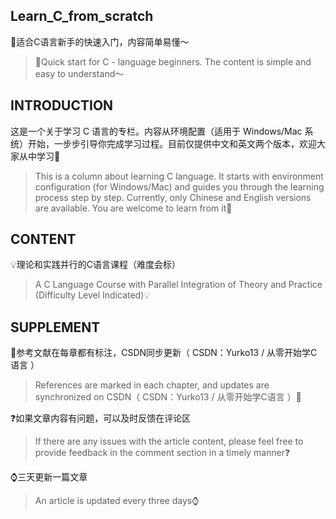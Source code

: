 ## Learn_C_from_scratch
🌟适合C语言新手的快速入门，内容简单易懂～
>🌟Quick start for C - language beginners. The content is simple and easy to understand～

## INTRODUCTION
这是一个关于学习 C 语言的专栏。内容从环境配置（适用于 Windows/Mac 系统）开始，一步步引导你完成学习过程。目前仅提供中文和英文两个版本，欢迎大家从中学习👏
>This is a column about learning C language. It starts with environment configuration (for Windows/Mac) and guides you through the learning process step by step. Currently, only Chinese and English versions are available. You are welcome to learn from it👏

## CONTENT
💡理论和实践并行的C语言课程（难度会标）
>A C Language Course with Parallel Integration of Theory and Practice (Difficulty Level Indicated)💡

## SUPPLEMENT
📖参考文献在每章都有标注，CSDN同步更新（ CSDN：Yurko13 / 从零开始学C语言 ）
>References are marked in each chapter, and updates are synchronized on CSDN（ CSDN：Yurko13 / 从零开始学C语言 ）📖

❓如果文章内容有问题，可以及时反馈在评论区
>If there are any issues with the article content, please feel free to provide feedback in the comment section in a timely manner❓

⌚️三天更新一篇文章
>An article is updated every three days⌚️
